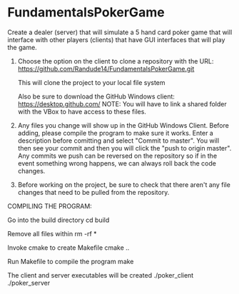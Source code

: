 # FundamentalsPokerGame
Create a dealer (server) that will simulate a 5 hand card poker game that will interface with other players (clients) that have GUI interfaces that will play the game.

1. Choose the option on the client to clone a repository with the URL:
	https://github.com/Randude14/FundamentalsPokerGame.git
	
	This will clone the project to your local file system
	
	Also be sure to download the GitHub Windows client: https://desktop.github.com/
	NOTE: You will have to link a shared folder with the VBox to have access to these files.


2. Any files you change will show up in the GitHub Windows Client. Before adding, please compile the program to make sure it works. Enter a description before comitting and select "Commit to master". You will then see your commit and then you will click the "push to origin master". Any commits we push can be reversed on the repository so if in the event something wrong happens, we can always roll back the code changes.

3. Before working on the project, be sure to check that there aren't any file changes that need to be pulled from the repository.




COMPILING THE PROGRAM:

Go into the build directory
	cd build
	
Remove all files within
	rm -rf *
	
Invoke cmake to create Makefile
	cmake ..
	
Run Makefile to compile the program
	make
	
The client and server executables will be created
	./poker_client
	./poker_server